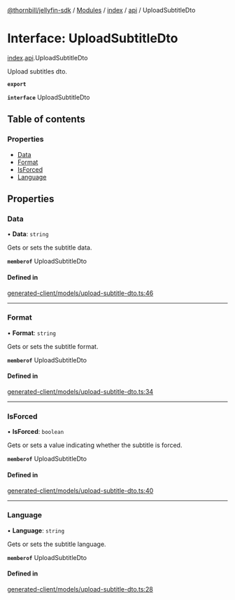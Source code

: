 [@thornbill/jellyfin-sdk](../README.md) / [Modules](../modules.md) / [index](../modules/index.md) / [api](../modules/index.api.md) / UploadSubtitleDto

# Interface: UploadSubtitleDto

[index](../modules/index.md).[api](../modules/index.api.md).UploadSubtitleDto

Upload subtitles dto.

**`export`**

**`interface`** UploadSubtitleDto

## Table of contents

### Properties

- [Data](index.api.UploadSubtitleDto.md#data)
- [Format](index.api.UploadSubtitleDto.md#format)
- [IsForced](index.api.UploadSubtitleDto.md#isforced)
- [Language](index.api.UploadSubtitleDto.md#language)

## Properties

### Data

• **Data**: `string`

Gets or sets the subtitle data.

**`memberof`** UploadSubtitleDto

#### Defined in

[generated-client/models/upload-subtitle-dto.ts:46](https://github.com/thornbill/jellyfin-sdk-typescript/blob/eb13db7/src/generated-client/models/upload-subtitle-dto.ts#L46)

___

### Format

• **Format**: `string`

Gets or sets the subtitle format.

**`memberof`** UploadSubtitleDto

#### Defined in

[generated-client/models/upload-subtitle-dto.ts:34](https://github.com/thornbill/jellyfin-sdk-typescript/blob/eb13db7/src/generated-client/models/upload-subtitle-dto.ts#L34)

___

### IsForced

• **IsForced**: `boolean`

Gets or sets a value indicating whether the subtitle is forced.

**`memberof`** UploadSubtitleDto

#### Defined in

[generated-client/models/upload-subtitle-dto.ts:40](https://github.com/thornbill/jellyfin-sdk-typescript/blob/eb13db7/src/generated-client/models/upload-subtitle-dto.ts#L40)

___

### Language

• **Language**: `string`

Gets or sets the subtitle language.

**`memberof`** UploadSubtitleDto

#### Defined in

[generated-client/models/upload-subtitle-dto.ts:28](https://github.com/thornbill/jellyfin-sdk-typescript/blob/eb13db7/src/generated-client/models/upload-subtitle-dto.ts#L28)
